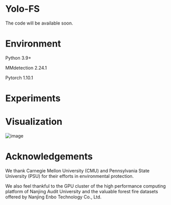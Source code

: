 # Yolo-FS
The code will be available soon.

# Environment
Python 3.9+

MMdetection 2.24.1

Pytorch 1.10.1

# Experiments
# Visualization
![image](https://user-images.githubusercontent.com/52738378/172152869-64a7f32d-ab07-449d-b5fe-f659097b53bc.png)

# Acknowledgements
We thank Carnegie Mellon University (CMU) and Pennsylvania State University (PSU) for their efforts in environmental protection. 

We also feel thankful to the GPU cluster of the high performance computing platform of Nanjing Audit University and the valuable forest fire datasets offered by Nanjing Enbo Technology Co., Ltd.
